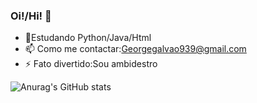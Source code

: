 ### Oi!/Hi! 👋

- 🌱Estudando Python/Java/Html
- 📫 Como me contactar:Georgegalvao939@gmail.com 
- ⚡ Fato divertido:Sou ambidestro


![Anurag's GitHub stats](https://github-readme-stats.vercel.app/api?username=GGG710&show_icons=true&theme=radical)



  







